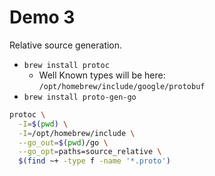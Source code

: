 # Demo 3

Relative source generation.

- `brew install protoc`
  - Well Known types will be here: `/opt/homebrew/include/google/protobuf`
- `brew install proto-gen-go`

```bash
protoc \
  -I=$(pwd) \
  -I=/opt/homebrew/include \
  --go_out=$(pwd)/go \
  --go_opt=paths=source_relative \
  $(find ~+ -type f -name '*.proto')
```
